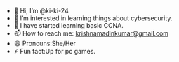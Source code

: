- 👋 Hi, I’m @ki-ki-24
- 👀 I’m interested in learning things about cybersecurity.
- 🌱 I have started learning basic CCNA.
- 📫 How to reach me: krishnamadinkumar@gmail.com
- 😄 Pronouns:She/Her
- ⚡ Fun fact:Up for pc games.

<!---
ki-ki-24/ki-ki-24 is a ✨ special ✨ repository because its `README.md` (this file) appears on your GitHub profile.
You can click the Preview link to take a look at your changes.
--->
